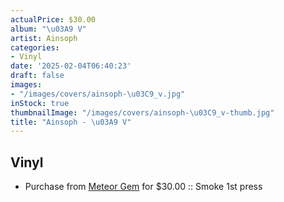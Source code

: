```yaml
---
actualPrice: $30.00
album: "\u03A9 V"
artist: Ainsoph
categories:
- Vinyl
date: '2025-02-04T06:40:23'
draft: false
images:
- "/images/covers/ainsoph-\u03C9_v.jpg"
inStock: true
thumbnailImage: "/images/covers/ainsoph-\u03C9_v-thumb.jpg"
title: "Ainsoph - \u03A9 V"
---
```


## Vinyl
* Purchase from [Meteor Gem](https://meteor-gem.com/products/ainsoph-omega) for $30.00 :: Smoke 1st press
